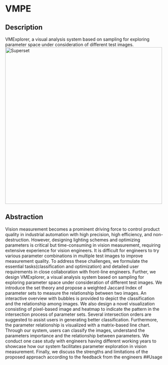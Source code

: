 # VMPE
## Description
VMExplorer, a visual analysis system based on sampling for exploring parameter space under consideration of different test images.
<img
  src="https://github.com/6sixteen/VMPE/tree/main/data/system_overview.jpg"
  alt="Superset"
  width="500"
/>
## Abstraction
Vision measurement becomes a prominent driving force to control product quality in industrial automation with high precision, high efficiency, 
and non-destruction. 
However, designing lighting schemes and optimizing parameters is critical but time-consuming in vision measurement, requiring extensive 
experience for vision engineers. 
It is difficult for engineers to try various parameter combinations in multiple test images to improve measurement quality. 
To address these challenges, we formulate the essential tasks(classification and optimization) and detailed user requirements in 
close collaboration with front-line engineers. 
Further, we design VMExplorer, a visual analysis system based on sampling for exploring parameter space under consideration of different test images.
 We introduce the set theory and propose a weighted Jaccard Index of parameter sets to measure the relationship between two images. 
 An interactive overview with bubbles is provided to depict the classification and the relationship among images. 
 We also design a novel visualization consisting of pixel-based image and heatmap to indicate the pattern in the intersection process of parameter 
 sets. 
 Several intersection orders are suggested to assist users in generating better classification. 
 Furthermore, the parameter relationship is visualized with a matrix-based line chart. 
 Through our system, users can classify the images, understand the parameters importance and the relationship between parameters. 
 We conduct one case study with engineers having different working years to showcase how our system facilitates parameter exploration 
 in vision measurement. Finally, we discuss the strengths and limitations of the proposed approach according to the feedback from the engineers
 ##Usage
 